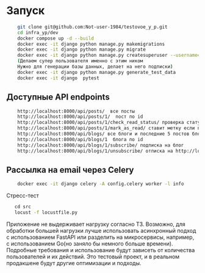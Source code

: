 
# Запуск

```bash
    git clone git@github.com:Not-user-1984/testovoe_y_p.git
    cd infra_yp/dev
    docker compose up -d --build
    docker exec -it django python manage.py makemigrations
    docker exec -it django python manage.py migrate
    docker exec -it django python manage.py createsuperuser --username=admin1989 --email=test@test.com
    (Делаем супер пользователя именно с этим ником
    Нужно для генерации базы данных, делает на него подписки)
    docker exec -it django python manage.py generate_test_data
    docker exec -it django  pytest
```
## Доступные API endpoints

```bash
    http://localhost:8000/api/posts/  все посты
    http://localhost:8000/api/posts/1/  пост по id
    http://localhost:8000/api/posts/1/check_read_status/ проверка статуса прочитан ли пост
    http://localhost:8000/api/posts/1/mark_as_read/ ставит метку если прочитан
    http://localhost:8000/api/blogs/ все блоги и последние 5 постов блога
    http://localhost:8000/api/blogs/1  блога по id
    http://localhost:8000/api/blogs/1/subscribe/ подписка на блог
    http://localhost:8000/api/blogs/1/unsubscribe/ отписка на http://localhost:8000/api/personal_feed/ лента новостей
```

## Рассылка на email через Celery
```bash
    docker exec -it django celery -A config.celery worker -l info
```
Стресс-тест
```bash
   сd src
   locust -f locustfile.py
```
Приложение не выдерживает нагрузку согласно ТЗ. Возможно, для обработки большей нагрузки лучше использовать асинхронный подход с использованием FastAPI или разделить на микросервисы, например, с использованием Go(но заняло бы немного больше времени). Подробные требования и использование будут зависеть от количества пользователей и их действий. Это тестовый проект, и в реальном продакшене будут другие оптимизации и подходы.



 

